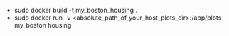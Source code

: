 - sudo docker build -t my_boston_housing .
- sudo docker run -v <absolute_path_of_your_host_plots_dir>:/app/plots my_boston housing

